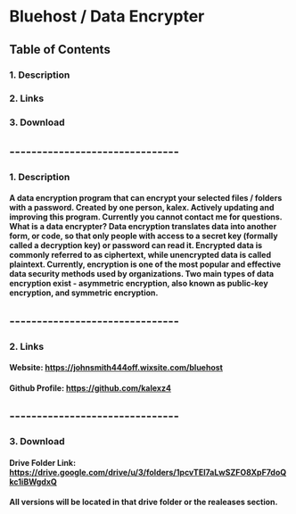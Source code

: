 # Bluehost / Data Encrypter
## Table of Contents
### 1. Description
### 2. Links
### 3. Download

## -------------------------------

### 1.   Description
#### A data encryption program that can encrypt your selected files / folders with a password. Created by one person, kalex. Actively updating and improving this program. Currently you cannot contact me for questions. What is a data encrypter? Data encryption translates data into another form, or code, so that only people with access to a secret key (formally called a decryption key) or password can read it. Encrypted data is commonly referred to as ciphertext, while unencrypted data is called plaintext. Currently, encryption is one of the most popular and effective data security methods used by organizations. Two main types of data encryption exist - asymmetric encryption, also known as public-key encryption, and symmetric encryption.

## -------------------------------

### 2.   Links
#### Website: https://johnsmith444off.wixsite.com/bluehost
#### Github Profile: https://github.com/kalexz4

## -------------------------------

### 3.   Download
#### Drive Folder Link: https://drive.google.com/drive/u/3/folders/1pcvTEI7aLwSZFO8XpF7doQkc1iBWgdxQ
#### All versions will be located in that drive folder or the realeases section.
